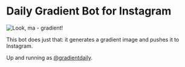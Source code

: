 # Daily Gradient Bot for Instagram

![Look, ma - gradient!](/example.jpeg)

This bot does just that: it generates a gradient image and pushes it to Instagram.

Up and running as [@gradientdaily](https://www.instagram.com/gradientdaily/).
